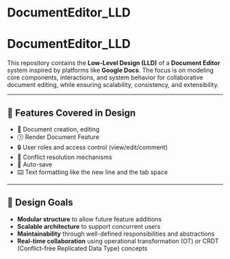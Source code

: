# DocumentEditor_LLD

# DocumentEditor_LLD

This repository contains the **Low-Level Design (LLD)** of a **Document Editor** system inspired by platforms like **Google Docs**. The focus is on modeling core components, interactions, and system behavior for collaborative document editing, while ensuring scalability, consistency, and extensibility.

---

## 🚀 Features Covered in Design

- 📄 Document creation, editing 
- 🕒 Render Document Feature 
- 🔒 User roles and access control (view/edit/comment)  
- 🧠 Conflict resolution mechanisms  
- 💾 Auto-save
- ⌨️ Text formatting like the new line and the tab space 

---

## 🧩 Design Goals

- **Modular structure** to allow future feature additions  
- **Scalable architecture** to support concurrent users  
- **Maintainability** through well-defined responsibilities and abstractions  
- **Real-time collaboration** using operational transformation (OT) or CRDT (Conflict-free Replicated Data Type) concepts



